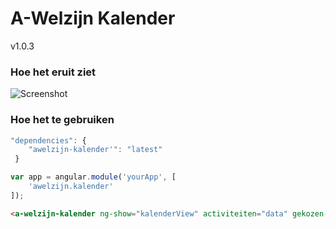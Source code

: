 # A-Welzijn Kalender

v1.0.3

### Hoe het eruit ziet

![Screenshot]()

### Hoe het te gebruiken

```javascript
"dependencies": {
	"awelzijn-kalender'": "latest"
 }
```
```javascript
var app = angular.module('yourApp', [
	'awelzijn.kalender'
]);
```

```html
<a-welzijn-kalender ng-show="kalenderView" activiteiten="data" gekozen-maand="maand"></a-welzijn-kalender>
```